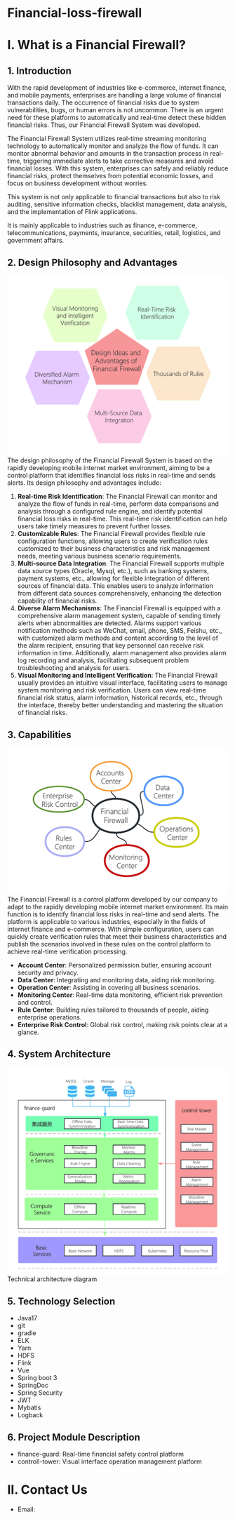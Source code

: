 # Financial-loss-firewall

# I. What is a Financial Firewall?

## 1. Introduction

With the rapid development of industries like e-commerce, internet finance, and mobile payments, enterprises are handling a large volume of financial transactions daily. The occurrence of financial risks due to system vulnerabilities, bugs, or human errors is not uncommon. There is an urgent need for these platforms to automatically and real-time detect these hidden financial risks. Thus, our Financial Firewall System was developed.

The Financial Firewall System utilizes real-time streaming monitoring technology to automatically monitor and analyze the flow of funds. It can monitor abnormal behavior and amounts in the transaction process in real-time, triggering immediate alerts to take corrective measures and avoid financial losses. With this system, enterprises can safely and reliably reduce financial risks, protect themselves from potential economic losses, and focus on business development without worries.

This system is not only applicable to financial transactions but also to risk auditing, sensitive information checks, blacklist management, data analysis, and the implementation of Flink applications.

It is mainly applicable to industries such as finance, e-commerce, telecommunications, payments, insurance, securities, retail, logistics, and government affairs.

## 2. Design Philosophy and Advantages
![image-20230925150651965](img/design.png)
The design philosophy of the Financial Firewall System is based on the rapidly developing mobile internet market environment, aiming to be a control platform that identifies financial loss risks in real-time and sends alerts. Its design philosophy and advantages include:

1. **Real-time Risk Identification**: The Financial Firewall can monitor and analyze the flow of funds in real-time, perform data comparisons and analysis through a configured rule engine, and identify potential financial loss risks in real-time. This real-time risk identification can help users take timely measures to prevent further losses.
2. **Customizable Rules**: The Financial Firewall provides flexible rule configuration functions, allowing users to create verification rules customized to their business characteristics and risk management needs, meeting various business scenario requirements.
3. **Multi-source Data Integration**: The Financial Firewall supports multiple data source types (Oracle, Mysql, etc.), such as banking systems, payment systems, etc., allowing for flexible integration of different sources of financial data. This enables users to analyze information from different data sources comprehensively, enhancing the detection capability of financial risks.
4. **Diverse Alarm Mechanisms**: The Financial Firewall is equipped with a comprehensive alarm management system, capable of sending timely alerts when abnormalities are detected. Alarms support various notification methods such as WeChat, email, phone, SMS, Feishu, etc., with customized alarm methods and content according to the level of the alarm recipient, ensuring that key personnel can receive risk information in time. Additionally, alarm management also provides alarm log recording and analysis, facilitating subsequent problem troubleshooting and analysis for users.
5. **Visual Monitoring and Intelligent Verification**: The Financial Firewall usually provides an intuitive visual interface, facilitating users to manage system monitoring and risk verification. Users can view real-time financial risk status, alarm information, historical records, etc., through the interface, thereby better understanding and mastering the situation of financial risks.

## 3. Capabilities
![image-20230925150651965](img/ability.png)
The Financial Firewall is a control platform developed by our company to adapt to the rapidly developing mobile internet market environment. Its main function is to identify financial loss risks in real-time and send alerts. The platform is applicable to various industries, especially in the fields of internet finance and e-commerce. With simple configuration, users can quickly create verification rules that meet their business characteristics and publish the scenarios involved in these rules on the control platform to achieve real-time verification processing.

- **Account Center**: Personalized permission butler, ensuring account security and privacy.
- **Data Center**: Integrating and monitoring data, aiding risk monitoring.
- **Operation Center**: Assisting in covering all business scenarios.
- **Monitoring Center**: Real-time data monitoring, efficient risk prevention and control.
- **Rule Center**: Building rules tailored to thousands of people, aiding enterprise operations.
- **Enterprise Risk Control**: Global risk control, making risk points clear at a glance.

## 4. System Architecture
![image-20230925150651965](img/arch.png)
Technical architecture diagram


## 5. Technology Selection

- Java17
- git
- gradle
- ELK
- Yarn
- HDFS
- Flink
- Vue
- Spring boot 3
- SpringDoc
- Spring Security
- JWT
- Mybatis
- Logback

## 6. Project Module Description

- finance-guard: Real-time financial safety control platform
- controll-tower: Visual interface operation management platform

# II. Contact Us

- Email:

